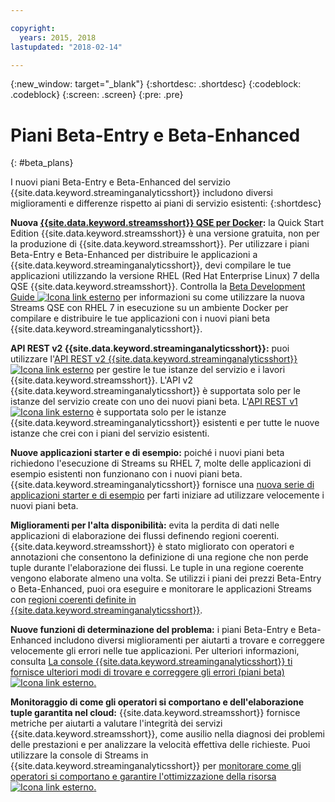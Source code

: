 ```yaml
---

copyright:
  years: 2015, 2018
lastupdated: "2018-02-14"

---
```


<!-- Attribute definitions -->
{:new_window: target="_blank"}
{:shortdesc: .shortdesc}
{:codeblock: .codeblock}
{:screen: .screen}
{:pre: .pre}

# Piani Beta-Entry e Beta-Enhanced
{: #beta_plans}

I nuovi piani Beta-Entry e Beta-Enhanced del servizio {{site.data.keyword.streaminganalyticsshort}} includono diversi miglioramenti e differenze rispetto ai piani di servizio esistenti:
{:shortdesc}

**Nuova [{{site.data.keyword.streamsshort}} QSE per Docker](https://www-01.ibm.com/marketing/iwm/iwm/web/preLogin.do?source=swg-ibmistvi):** la Quick Start Edition {{site.data.keyword.streamsshort}} è una versione gratuita, non per la produzione di {{site.data.keyword.streamsshort}}. Per utilizzare i piani Beta-Entry e Beta-Enhanced per distribuire le applicazioni a {{site.data.keyword.streaminganalyticsshort}}, devi compilare le tue applicazioni utilizzando la versione RHEL (Red Hat Enterprise Linux) 7 della QSE {{site.data.keyword.streamsshort}}.
Controlla la [Beta Development Guide ![Icona link esterno](../../icons/launch-glyph.svg "Icona link esterno")](https://developer.ibm.com/streamsdev/docs/cloud-beta-devguide/) per informazioni su come utilizzare la nuova Streams QSE con RHEL 7 in esecuzione su un ambiente Docker per compilare e distribuire le tue applicazioni con i nuovi piani beta {{site.data.keyword.streaminganalyticsshort}}.   

**API REST v2 {{site.data.keyword.streaminganalyticsshort}}:** puoi utilizzare l'[API REST v2 {{site.data.keyword.streaminganalyticsshort}} ![Icona link esterno](../../icons/launch-glyph.svg "Icona link esterno")](https://console.bluemix.net/apidocs/1939-streaming-analytics-v2#introduction) per gestire le tue istanze del servizio e i lavori {{site.data.keyword.streamsshort}}. L'API v2 {{site.data.keyword.streaminganalyticsshort}} è supportata solo per le istanze del servizio create con uno dei nuovi piani beta. L'[API REST v1 ![Icona link esterno](../../icons/launch-glyph.svg "Icona link esterno")](https://console.bluemix.net/apidocs/220-streaming-analytics?&language=node#introduction) è supportata solo per le istanze {{site.data.keyword.streaminganalyticsshort}} esistenti e per tutte le nuove istanze che crei con i piani del servizio esistenti.

**Nuove applicazioni starter e di esempio:** poiché i nuovi piani beta richiedono l'esecuzione di Streams su RHEL 7, molte delle applicazioni di esempio esistenti non funzionano con i nuovi piani beta. {{site.data.keyword.streaminganalyticsshort}} fornisce una [nuova serie di applicazioni starter e di esempio]( https://developer.ibm.com/streamsdev/docs/cloud-beta-samples/) per farti iniziare ad utilizzare velocemente i nuovi piani beta.

**Miglioramenti per l'alta disponibilità:** evita la perdita di dati nelle applicazioni di elaborazione dei flussi definendo regioni coerenti. {{site.data.keyword.streamsshort}} è stato migliorato con operatori e annotazioni che consentono la definizione di una regione che non perde tuple durante l'elaborazione dei flussi. Le tuple in una regione coerente vengono elaborate almeno una volta.
Se utilizzi i piani dei prezzi Beta-Entry o Beta-Enhanced, puoi ora eseguire e monitorare le applicazioni Streams con [regioni coerenti definite in {{site.data.keyword.streaminganalyticsshort}}](/docs/services/StreamingAnalytics/consistentregions.html).

**Nuove funzioni di determinazione del problema:** i piani Beta-Entry e Beta-Enhanced includono diversi miglioramenti per aiutarti a trovare e correggere velocemente gli errori nelle tue applicazioni. Per ulteriori informazioni, consulta [La console {{site.data.keyword.streaminganalyticsshort}} ti fornisce ulteriori modi di trovare e correggere gli errori (piani beta) ![Icona link esterno](../../icons/launch-glyph.svg "Icona link esterno").](https://wp.me/p4IICn-4cx)

**Monitoraggio di come gli operatori si comportano e dell'elaborazione tuple garantita nel cloud:** {{site.data.keyword.streamsshort}} fornisce metriche per aiutarti a valutare l'integrità dei servizi {{site.data.keyword.streamsshort}}, come ausilio nella diagnosi dei problemi delle prestazioni e per analizzare la velocità effettiva delle richieste. Puoi utilizzare la console di Streams in {{site.data.keyword.streaminganalyticsshort}} per [monitorare come gli operatori si comportano e garantire l'ottimizzazione della risorsa ![Icona link esterno](../../icons/launch-glyph.svg "Icona link esterno").](https://wp.me/p4IICn-4bH)
